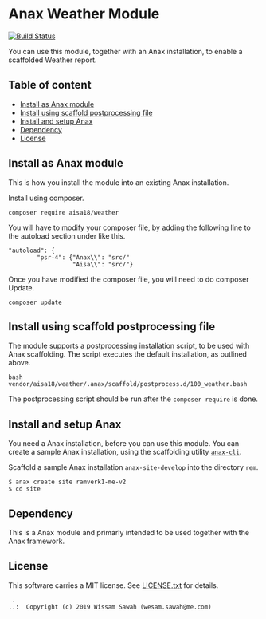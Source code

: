 Anax Weather Module
==================================

[![Build Status](https://travis-ci.org/WissamSawah/Weather.svg?branch=master)](https://travis-ci.org/WissamSawah/Weather)

You can use this module, together with an Anax installation, to enable a scaffolded Weather report.



Table of content
------------------------------------

* [Install as Anax module](#Install-as-Anax-module)
* [Install using scaffold postprocessing file](#Install-using-scaffold-postprocessing-file)
* [Install and setup Anax](#Install-and-setup-Anax)
* [Dependency](#Dependency)
* [License](#License)


Install as Anax module
------------------------------------

This is how you install the module into an existing Anax installation.

Install using composer.

```
composer require aisa18/weather
```

You will have to modify your composer file, by adding the following line to the autoload section under like this.

```
"autoload": {
        "psr-4": {"Anax\\": "src/"
                  "Aisa\\": "src/"}
```

Once you have modified the composer file, you will need to do composer Update.

```
composer update
```


Install using scaffold postprocessing file
------------------------------------

The module supports a postprocessing installation script, to be used with Anax scaffolding. The script executes the default installation, as outlined above.

```
bash vendor/aisa18/weather/.anax/scaffold/postprocess.d/100_weather.bash
```

The postprocessing script should be run after the `composer require` is done.


Install and setup Anax
------------------------------------

You need a Anax installation, before you can use this module. You can create a sample Anax installation, using the scaffolding utility [`anax-cli`](https://github.com/canax/anax-cli).

Scaffold a sample Anax installation `anax-site-develop` into the directory `rem`.

```
$ anax create site ramverk1-me-v2
$ cd site
```

Dependency
------------------

This is a Anax module and primarly intended to be used together with the Anax framework.



License
------------------

This software carries a MIT license. See [LICENSE.txt](LICENSE.txt) for details.



```
 .  
..:  Copyright (c) 2019 Wissam Sawah (wesam.sawah@me.com)
```
